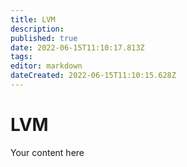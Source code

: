 ```yaml
---
title: LVM
description: 
published: true
date: 2022-06-15T11:10:17.813Z
tags: 
editor: markdown
dateCreated: 2022-06-15T11:10:15.628Z
---
```


# LVM
Your content here